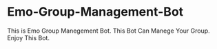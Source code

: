 # Emo-Group-Management-Bot
This is Emo Group Manegement Bot. This Bot Can  Manege Your Group. Enjoy This Bot.
